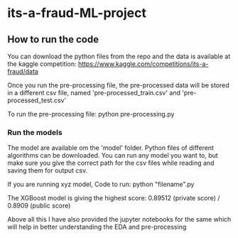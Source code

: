 # its-a-fraud-ML-project

## How to run the code
You can download the python files from the repo and the data
is available at the kaggle competition: https://www.kaggle.com/competitions/its-a-fraud/data

Once you run the pre-processing file, the pre-processed data will be stored in a different csv file,
named 'pre-processed_train.csv' and 'pre-processed_test.csv'

To run the pre-processing file: python pre-processing.py

### Run the models
The model are available om the 'model' folder. Python files of different algorithms can be downloaded.
You can run any model you want to, but make sure you give the correct path for the csv files while reading and saving them for output csv.

If you are running xyz model, Code to run: python "filename".py

The XGBoost model is giving the highest score: 0.89512 (private score) / 0.8909 (public score)

Above all this I have also provided the jupyter notebooks for the same which will help in better understanding the EDA and pre-processing
